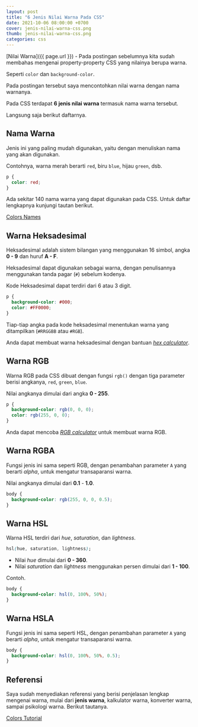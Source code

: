 ```yaml
---
layout: post
title: "6 Jenis Nilai Warna Pada CSS"
date: 2021-10-06 08:00:00 +0700
cover: jenis-nilai-warna-css.png
thumb: jenis-nilai-warna-css.png
categories: css
---
```


[Nilai Warna]({{ page.url }}) - Pada postingan sebelumnya kita sudah membahas mengenai property-property CSS yang nilainya berupa warna.

Seperti `color` dan `background-color`.

Pada postingan tersebut saya mencontohkan nilai warna dengan nama warnanya.

Pada CSS terdapat __6 jenis nilai warna__ termasuk nama warna tersebut.

Langsung saja berikut daftarnya.

## Nama Warna

Jenis ini yang paling mudah digunakan, yaitu dengan menuliskan nama yang akan digunakan.

Contohnya, warna merah berarti `red`, biru `blue`, hijau `green`, dsb.

```css
p {
  color: red;
}
```

Ada sekitar 140 nama warna yang dapat digunakan pada CSS. Untuk daftar lengkapnya kunjungi tautan berikut.

<a href="https://www.w3schools.com/colors/colors_names.asp" target="_blank">Colors Names</a>

## Warna Heksadesimal

Heksadesimal adalah sistem bilangan yang menggunakan 16 simbol, angka **0 - 9** dan huruf **A - F**.

Heksadesimal dapat digunakan sebagai warna, dengan penulisannya menggunakan tanda pagar (`#`) sebelum kodenya.

Kode Heksadesimal dapat terdiri dari 6 atau 3 digit.

```css
p {
  background-color: #000;
  color: #FF0000;
}
```

Tiap-tiap angka pada kode heksadesimal menentukan warna yang ditampilkan (`#RRGGBB` atau `#RGB`).

Anda dapat membuat warna heksadesimal dengan bantuan <a href="https://www.w3schools.com/colors/colors_hexadecimal.asp" target="_blank">_hex calculator_</a>.

## Warna RGB

Warna RGB pada CSS dibuat dengan fungsi `rgb()` dengan tiga parameter berisi angkanya, `red`, `green`, `blue`.

Nilai angkanya dimulai dari angka **0 - 255**.

```css
p {
  background-color: rgb(0, 0, 0);
  color: rgb(255, 0, 0);
}
```

Anda dapat mencoba <a href="https://www.w3schools.com/colors/colors_rgb.asp" target="_blank">_RGB calculator_</a> untuk membuat warna RGB.

## Warna RGBA

Fungsi jenis ini sama seperti RGB, dengan penambahan parameter `A` yang berarti _alpha_, untuk mengatur transaparansi warna.

Nilai angkanya dimulai dari **0.1** - **1.0**.

```css
body {
  background-color: rgb(255, 0, 0, 0.5);
}
```

## Warna HSL

Warna HSL terdiri dari _hue_, _saturation_, dan _lightness_.

```css
hsl(hue, saturation, lightness);
```

* Nilai _hue_ dimulai dari **0 - 360**.
* Nilai _saturation_ dan _lightness_ menggunakan persen dimulai dari **1 - 100**.

Contoh.

```css
body {
  background-color: hsl(0, 100%, 50%);
}
```

## Warna HSLA

Fungsi jenis ini sama seperti HSL, dengan penambahan parameter `A` yang berarti _alpha_, untuk mengatur transaparansi warna.

```css
body {
  background-color: hsl(0, 100%, 50%, 0.5);
}
```

## Referensi

Saya sudah menyediakan referensi yang berisi penjelasan lengkap mengenai warna, mulai dari __jenis warna__, kalkulator warna, konverter warna, sampai psikologi warna. Berikut tautanya.

<a href="https://www.w3schools.com/colors/default.asp" target="_blank">Colors Tutorial</a>